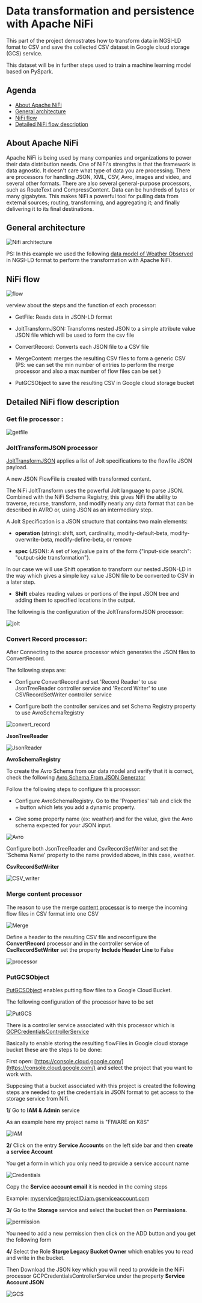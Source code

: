 # Data transformation and persistence with Apache NiFi 

This part of the project demostrates how to transform data in NGSI-LD fomat to CSV and save the collected CSV dataset in Google cloud storage (GCS) service. 

This dataset will be in further steps used to train a machine learning model based on PySpark. 

## Agenda
- [About Apache NiFi](#about-nifi)
- [General architecture](#general-architecure)
- [NiFi flow](#nifi-flow)
- [Detailed NiFi flow description](#detailed-nifi-flow-description)

## About Apache NiFi

Apache NiFi is being used by many companies and organizations to power their data distribution needs. One of NiFi's strengths is that the framework is data agnostic. It doesn't care what type of data you are processing. There are processors for handling JSON, XML, CSV, Avro, images and video, and several other formats. There are also several general-purpose processors, such as RouteText and CompressContent. Data can be hundreds of bytes or many gigabytes. This makes NiFi a powerful tool for pulling data from external sources; routing, transforming, and aggregating it; and finally delivering it to its final destinations.

## General architecture 

![Nifi architecture](https://github.com/RihabFekii/PySpark-AI-service_Data-processing-NiFi/blob/master/Nifi/Images/NiFi_architecture.png)

PS: In this example we used the following [data model of Weather
Observed](https://github.com/FIWARE/data-models/blob/master/specs/Weather/WeatherObserved/example-normalized-ld.jsonld)
in NGSI-LD format to perform the transformation with Apache NiFi.


## NiFi flow

![flow](https://github.com/RihabFekii/PySpark-AI-service_Data-processing-NiFi/blob/master/Nifi/Images/image13.png)

verview about the steps and the function of each processor:

-   GetFile: Reads data in JSON-LD format

-   JoltTransformJSON: Transforms nested JSON to a simple attribute value JSON file which will be used to form the csv file

-   ConvertRecord: Converts each JSON file to a CSV file

-   MergeContent: merges the resulting CSV files to form a generic CSV
(PS: we can set the min number of entries to perform the merge processor and also a max number of flow files can be set )

-   PutGCSObject to save the resulting CSV in Google cloud storage bucket


## Detailed NiFi flow description


### Get file processor : 


![getfile](https://github.com/RihabFekii/PySpark-AI-service_Data-processing-NiFi/blob/master/Nifi/Images/image3.png)


### JoltTransformJSON processor


[JoltTransformJSON](https://nifi.apache.org/docs/nifi-docs/components/org.apache.nifi/nifi-standard-nar/1.5.0/org.apache.nifi.processors.standard.JoltTransformJSON/)
applies a list of Jolt specifications to the flowfile JSON payload.

A new JSON FlowFile is created with transformed content.

The NiFi JoltTransform uses the powerful Jolt language to parse JSON.
Combined with the NiFi Schema Registry, this gives NiFi the ability to
traverse, recurse, transform, and modify nearly any data format that can
be described in AVRO or, using JSON as an intermediary step.

A Jolt Specification is a JSON structure that contains two main
elements:

-  **operation** (string): shift, sort, cardinality, modify-default-beta, modify-overwrite-beta, modify-define-beta, or
remove

-  **spec** (JSON): A set of key/value pairs of the form {"input-side search": "output-side transformation"}.

In our case we will use Shift operation to transform our nested JSON-LD
in the way which gives a simple key value JSON file to be converted to
CSV in a later step.

-  **Shift** ebales reading values or portions of the input JSON tree and
adding them to specified locations in the output.

The following is the configuration of the JoltTransformJSON processor:

![jolt](https://github.com/RihabFekii/PySpark-AI-service_Data-processing-NiFi/blob/master/Nifi/Images/image5.png)

### Convert Record processor: 

After Connecting to the source processor which generates the JSON files
to ConvertRecord.

The following steps are:

-   Configure ConvertRecord and set \'Record Reader\' to use JsonTreeReader controller service and \'Record Writer\' to use CSVRecordSetWriter controller service

-   Configure both the controller services and set Schema Registry property to use AvroSchemaRegistry

![convert_record](https://github.com/RihabFekii/PySpark-AI-service_Data-processing-NiFi/blob/master/Nifi/Images/image2.png)

**JsonTreeReader**

![JsonReader](https://github.com/RihabFekii/PySpark-AI-service_Data-processing-NiFi/blob/master/Nifi/Images/image4.png)

**AvroSchemaRegistry**

To create the Avro Schema from our data model and verify that it is
correct, check the following [Avro Schema From JSON Generator](https://toolslick.com/generation/metadata/avro-schema-from-json)

Follow the following steps to configure this processor:

-   Configure AvroSchemaRegistry. Go to the \'Properties\' tab and click the + button which lets you add a dynamic property.

-   Give some property name (ex: weather) and for the value, give the Avro schema expected for your JSON input.

![Avro](https://github.com/RihabFekii/PySpark-AI-service_Data-processing-NiFi/blob/master/Nifi/Images/image10.png)


Configure both JsonTreeReader and CsvRecordSetWriter and set the
\'Schema Name\' property to the name provided above, in this case,
weather.

**CsvRecordSetWriter**

![CSV_writer](https://github.com/RihabFekii/PySpark-AI-service_Data-processing-NiFi/blob/master/Nifi/Images/image6.png)

### Merge content processor

The reason to use the merge [content processor](https://nifi.apache.org/docs/nifi-docs/components/org.apache.nifi/nifi-standard-nar/1.6.0/org.apache.nifi.processors.standard.MergeContent/index.html)
is to merge the incoming flow files in CSV format into one CSV

![Merge](https://github.com/RihabFekii/PySpark-AI-service_Data-processing-NiFi/blob/master/Nifi/Images/image8.png)

Define a header to the resulting CSV file and reconfigure the
**ConvertRecord** processor and in the controller service of
**CscRecordSetWriter** set the property **Include Header Line** to False

![processor](https://github.com/RihabFekii/PySpark-AI-service_Data-processing-NiFi/blob/master/Nifi/Images/image7.png)


### PutGCSObject

[PutGCSObject](https://nifi.apache.org/docs/nifi-docs/components/org.apache.nifi/nifi-gcp-nar/1.10.0/org.apache.nifi.processors.gcp.storage.PutGCSObject/index.html)
enables putting flow files to a Google Cloud Bucket.

The following configuration of the processor have to be set

![PutGCS](https://github.com/RihabFekii/PySpark-AI-service_Data-processing-NiFi/blob/master/Nifi/Images/image9.png)



There is a controller service associated with this processor which is
[GCPCredentialsControllerService](https://nifi.apache.org/docs/nifi-docs/components/nifi-docs/components/org.apache.nifi/nifi-gcp-nar/1.9.0/org.apache.nifi.processors.gcp.credentials.service.GCPCredentialsControllerService/index.html)

Basically to enable storing the resulting flowFiles in Google cloud
storage bucket these are the steps to be done:

First open:
[https://console.cloud.google.com/](https://console.cloud.google.com/)
and select the project that you want to work with.

Supposing that a bucket associated with this project is created the
following steps are needed to get the credentials in JSON format to get
access to the storage service from Nifi.

**1/** Go to **IAM & Admin** service

As an example here my project name is "FIWARE on K8S"

![IAM](https://github.com/RihabFekii/PySpark-AI-service_Data-processing-NiFi/blob/master/Nifi/Images/image11.png)


**2/** Click on the entry **Service Accounts** on the left side bar and
then **create a service Account**

You get a form in which you only need to provide a service account name

![Credentials](https://github.com/RihabFekii/PySpark-AI-service_Data-processing-NiFi/blob/master/Nifi/Images/image12.png)


Copy the **Service account email** it is needed in the coming steps

Example: myservice@projectID.iam.gserviceaccount.com

**3/** Go to the **Storage** service and select the bucket then on
**Permissions**.


![permission](https://github.com/RihabFekii/PySpark-AI-service_Data-processing-NiFi/blob/master/Nifi/Images/image1.png)

You need to add a new permission then click on the ADD button and you get the following form

**4/** Select the Role **Storge Legacy Bucket Owner** which enables you to
read and write in the bucket.

Then Download the JSON key which you will need to provide in the NiFi
processor GCPCredentialsControllerService under the property **Service Account JSON**

![GCS](https://github.com/RihabFekii/PySpark-AI-service_Data-processing-NiFi/blob/master/Nifi/Images/image14.png)

